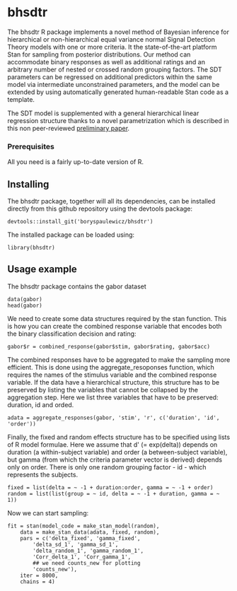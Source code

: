 # bhsdtr

The bhsdtr R package implements a novel method of Bayesian inference
for hierarchical or non-hierarchical equal variance normal Signal
Detection Theory models with one or more criteria. It the
state-of-the-art platform Stan for sampling from posterior
distributions. Our method can accommodate binary responses as well as
additional ratings and an arbitrary number of nested or crossed random
grouping factors. The SDT parameters can be regressed on additional
predictors within the same model via intermediate unconstrained
parameters, and the model can be extended by using automatically
generated human-readable Stan code as a template.

The SDT model is supplemented with a general hierarchical linear
regression structure thanks to a novel parametrization which is
described in this non peer-reviewed [preliminary
paper](https://github.com/boryspaulewicz/bhsdtr/inst/preprint/paper.pdf).

### Prerequisites

All you need is a fairly up-to-date version of R.

## Installing

The bhsdtr package, together will all its dependencies, can be
installed directly from this github repository using the devtools
package:

```
devtools::install_git('boryspaulewicz/bhsdtr')
```

The installed package can be loaded using:

```
library(bhsdtr)
```

## Usage example

The bhsdtr package contains the gabor dataset


```
data(gabor)
head(gabor)
```

We need to create some data structures required by the stan
function. This is how you can create the combined response variable
that encodes both the binary classification decision and rating:

```
gabor$r = combined_response(gabor$stim, gabor$rating, gabor$acc)
```

The combined responses have to be aggregated to make the sampling more
efficient. This is done using the aggregate_resoponses function, which
requires the names of the stimulus variable and the combined response
variable. If the data have a hierarchical structure, this structure
has to be preserved by listing the variables that cannot be collapsed
by the aggregation step. Here we list three variables that have to be
preserved: duration, id and orded.

```
adata = aggregate_responses(gabor, 'stim', 'r', c('duration', 'id', 'order'))
```

Finally, the fixed and random effects structure has to be specified
using lists of R model formulae. Here we assume that d' (= exp(delta))
depends on duration (a within-subject variable) and order (a
between-subject variable), but gamma (from which the criteria
parameter vector is derived) depends only on order. There is only one
random grouping factor - id - which represents the subjects.

```
fixed = list(delta = ~ -1 + duration:order, gamma = ~ -1 + order)
random = list(list(group = ~ id, delta = ~ -1 + duration, gamma = ~ 1))
```

Now we can start sampling:

```
fit = stan(model_code = make_stan_model(random),
    data = make_stan_data(adata, fixed, random),
    pars = c('delta_fixed', 'gamma_fixed',
        'delta_sd_1', 'gamma_sd_1',
        'delta_random_1', 'gamma_random_1',
        'Corr_delta_1', 'Corr_gamma_1',
        ## we need counts_new for plotting
        'counts_new'),
    iter = 8000,
    chains = 4)
```
